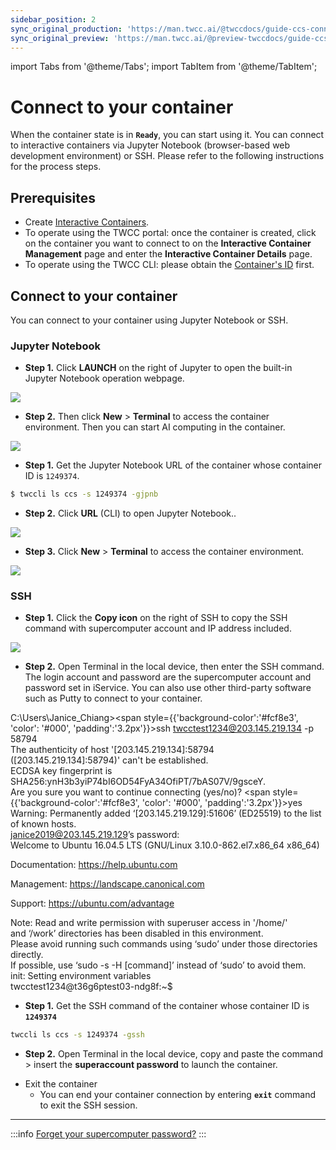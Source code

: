 ```yaml
---
sidebar_position: 2
sync_original_production: 'https://man.twcc.ai/@twccdocs/guide-ccs-connect-en' 
sync_original_preview: 'https://man.twcc.ai/@preview-twccdocs/guide-ccs-connect-en' 
---
```


import Tabs from '@theme/Tabs';
import TabItem from '@theme/TabItem';

# Connect to your container

When the container state is in **`Ready`**, you can start using it. You can connect to interactive containers via Jupyter Notebook (browser-based web development environment) or SSH. Please refer to the following instructions for the process steps.

## Prerequisites
- Create [Interactive Containers](https://man.twcc.ai/@twccdocs/guide-ccs-create-en).
- To operate using the TWCC portal: once the container is created, click on the container you want to connect to on the **Interactive Container Management** page and enter the **Interactive Container Details** page.
- To operate using the TWCC CLI: please obtain the [Container's ID](https://man.twcc.ai/@twccdocs/guide-ccs-manage-zh#%E6%AA%A2%E8%A6%96%E8%B3%87%E8%A8%8A) first.

## Connect to your container

You can connect to your container using Jupyter Notebook or SSH.


### Jupyter Notebook

<Tabs>
<TabItem value="TWCC Portal" label="TWCC Portal">

- **Step 1.** Click **LAUNCH** on the right of Jupyter to open the built-in Jupyter Notebook operation webpage.


![](https://cos.twcc.ai/SYS-MANUAL/uploads/upload_a61c058a0a3db394855196861227bf63.png)


- **Step 2.** Then click **New** > **Terminal**  to access the container environment. Then you can start AI computing in the container.

![](https://cos.twcc.ai/SYS-MANUAL/uploads/upload_4d710c1fb912cf901ebfae96d73c06d2.png)

</TabItem>
<TabItem value="TWCC CLI" label="TWCC CLI">

- **Step 1.** Get the Jupyter Notebook URL of the container whose container ID is `1249374`.


```bash
$ twccli ls ccs -s 1249374 -gjpnb
```


- **Step 2.** Click **URL** (CLI) to open Jupyter Notebook..

![](https://cos.twcc.ai/SYS-MANUAL/uploads/upload_619c5fad19ccb469b5368895935ae48b.png)


- **Step 3.** Click **New** > **Terminal** to access the container environment.

![](https://cos.twcc.ai/SYS-MANUAL/uploads/upload_4d710c1fb912cf901ebfae96d73c06d2.png)

</TabItem>
</Tabs>


### SSH

<Tabs>
<TabItem value="TWCC Portal" label="TWCC Portal">

- **Step 1.** Click the **Copy icon** on the right of SSH to copy the SSH command with supercomputer account and IP address included.

![](https://cos.twcc.ai/SYS-MANUAL/uploads/upload_a64c20b74d97d7a2fdc4c2d2d2f05e2e.png)


- **Step 2.** Open Terminal in the local device, then enter the SSH command. The login account and password are the supercomputer account and password set in iService. You can also use other third-party software such as Putty to connect to your container.

<div style={{'background-color':'black', 'color':'white', 'padding':'20px'}}>

C:\Users\Janice_Chiang><span style={{'background-color':'#fcf8e3', 'color': '#000', 'padding':'3.2px'}}>ssh twcctest1234@203.145.219.134 -p 58794</span><br/>
The authenticity of host '[203.145.219.134]:58794 ([203.145.219.134]:58794)' can't be established.<br/>
ECDSA key fingerprint is SHA256:ynH3b3yiP74bI6OD54FyA34OfiPT/7bAS07V/9gsceY.<br/>
Are you sure you want to continue connecting (yes/no)? <span style={{'background-color':'#fcf8e3', 'color': '#000', 'padding':'3.2px'}}>yes</span><br/>
Warning: Permanently added ‘[203.145.219.129]:51606’ (ED25519) to the list of known hosts.<br/>
janice2019@203.145.219.129’s password:<br/>
Welcome to Ubuntu 16.04.5 LTS (GNU/Linux 3.10.0-862.el7.x86_64 x86_64)<br/>

Documentation: https://help.ubuntu.com

Management: https://landscape.canonical.com

Support: https://ubuntu.com/advantage

Note: Read and write permission with superuser access in '/home/'<br/>
and ‘/work’ directories has been disabled in this environment.<br/>
Please avoid running such commands using ‘sudo’ under those directories directly.<br/>
If possible, use ‘sudo -s -H [command]’ instead of ‘sudo’ to avoid them.<br/>
init: Setting environment variables<br/>
twcctest1234@t36g6ptest03-ndg8f:~$

</div>

</TabItem>
<TabItem value="TWCC CLI" label="TWCC CLI">

- **Step 1.** Get the SSH command of the container whose container ID is **`1249374`**

```bash
twccli ls ccs -s 1249374 -gssh
```
- **Step 2.** Open Terminal in the local device, copy and paste the command > insert the **superaccount password** to launch the container.

</TabItem>
</Tabs>

- Exit the container
    - You can end your container connection by entering **`exit`** command to exit the SSH session.

---

:::info
[<ins>Forget your supercomputer password?</ins>](https://man.twcc.ai/@twccdocs/guide-service-hostname-pwd-otp-en#%E9%87%8D%E7%BD%AE%E4%B8%BB%E6%A9%9F%E5%AF%86%E7%A2%BC)
:::